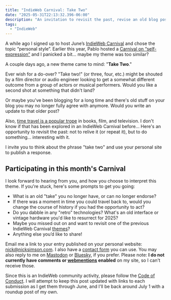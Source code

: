 ```yaml
---
title: "IndieWeb Carnival: Take Two"
date: "2025-05-31T22:13:32.396-06:00"
description: "An invitation to revisit the past, revise an old blog post, or give yourself a second chance."
tags: 
  - "IndieWeb"
---
```


A while ago I signed up to host June’s [IndieWeb Carnival](https://indieweb.org/IndieWeb_Carnival) and chose the topic “personal style”. Earlier this year, Pablo hosted a [Carnival on “self-expression”](https://lifeofpablo.com/blog/self-expression-indieweb-carnival-march-2025) and I panicked a bit... maybe my theme was too similar?

A couple days ago, a new theme came to mind: "**Take Two**."

Ever wish for a do-over? "Take two!" (or three, four, etc.) might be shouted by a film director or audio engineer looking to get a somewhat different outcome from a group of actors or musical performers. Would you like a second shot at something that didn't land? 

Or maybe you've been blogging for a long time and there's old stuff on your blog you may no longer fully agree with anymore. Would you write an update to that older post?

Also, [time travel is a popular trope](https://tvtropes.org/pmwiki/pmwiki.php/Main/TimeTravelTropes) in books, film, and television. I don't know if that has been explored in an IndieWeb Carnival before... Here's an opportunity to revisit the past: not to relive it (or repeat it), but to do something... interesting with it.

I invite you to think about the phrase "take two" and use your personal site to publish a&nbsp;response.

## Participating in this month's Carnival

I look forward to hearing from you, and how you choose to interpret this theme. If you're stuck, here's some prompts to get you going:

- What is an old "take" you no longer have, or can no longer endorse?
- If there was a moment in time you could travel back to, would you change the course of history if you had the opportunity to act?
- Do you dabble in any "retro" technologies? What's an old interface or vintage hardware you'd like to resurrect for 2025?
- Maybe you missed out on and want to revisit one of the previous IndieWeb Carnival [themes](https://indieweb.org/IndieWeb_Carnival#List_Of_Past_IndieWeb_Carnivals_&_Hosts)?
- Anything else you’d like to share!

Email me a link to your entry published on your personal website: <a href="mailto:nick@nicksimson.com">nick@nicksimson.com</a>. I also have a [contact form](/contact.html) you can use. You may also reply to me on [Mastodon](https://social.lol/@nsmsn) or [Bluesky](https://bsky.app/profile/nicksimson.com), if you prefer. Please note: **I do not currently have comments or [webmentions](https://indieweb.org/Webmention) enabled** on my site, so I can't receive&nbsp;those.

Since this is an IndieWeb community activity, please follow the [Code of Conduct](https://indieweb.org/code-of-conduct). I will attempt to keep this post updated with links to each submission as I get them through June, and I'll be back around July 1 with a roundup post of my&nbsp;own.